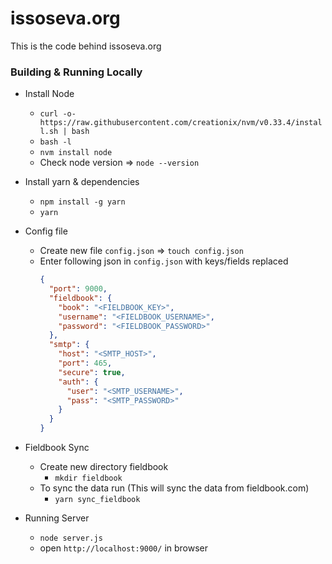 # issoseva.org

This is the code behind issoseva.org

### Building & Running Locally

- Install Node
  - `curl -o- https://raw.githubusercontent.com/creationix/nvm/v0.33.4/install.sh | bash`
  - `bash -l`
  - `nvm install node`
  - Check node version => `node --version`
- Install yarn & dependencies
  - `npm install -g yarn`
  - `yarn`
- Config file
  - Create new file `config.json` => `touch config.json`
  - Enter following json in `config.json` with keys/fields replaced
    ```json
    {
      "port": 9000,
      "fieldbook": {
        "book": "<FIELDBOOK_KEY>",
        "username": "<FIELDBOOK_USERNAME>",
        "password": "<FIELDBOOK_PASSWORD>"
      },
      "smtp": {
        "host": "<SMTP_HOST>",
        "port": 465,
        "secure": true,
        "auth": {
          "user": "<SMTP_USERNAME>",
          "pass": "<SMTP_PASSWORD>"
        }
      }
    }
    ```

- Fieldbook Sync
  - Create new directory fieldbook
    - `mkdir fieldbook`
  - To sync the data run (This will sync the data from fieldbook.com)
    - `yarn sync_fieldbook`

- Running Server
  - `node server.js`
  - open `http://localhost:9000/` in browser
